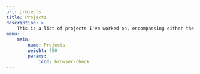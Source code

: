 ```yaml
---
url: projects
title: Projects
description: >
    This is a list of projects I've worked on, encompassing either the creation of projects from scratch or contributions and modifications to existing projects.
menu:
    main:
        name: Projects
        weight: 450
        params:
            icon: browser-check
---
```

